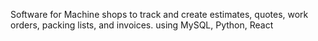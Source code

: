 Software for Machine shops to track and create estimates, quotes, work orders, packing lists, and invoices. using MySQL, Python, React

